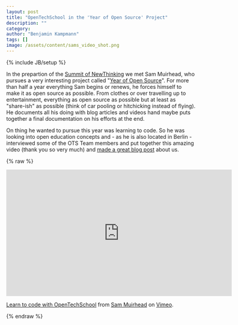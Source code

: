 ```yaml
---
layout: post
title: "OpenTechSchool in the 'Year of Open Source' Project"
description: ""
category: 
author: "Benjamin Kampmann"
tags: []
image: /assets/content/sams_video_shot.png
---
```

{% include JB/setup %}

In the prepartion of the [Summit of NewThinking](http://open-strategies.de/) we met Sam Muirhead, who pursues a very interesting project called "[Year of Open Source](http://yearofopensource.net/)". For more than half a year everything Sam begins or renews, he forces himself to make it as open source as possible. From clothes or over travelling up to entertainment, everything as open source as possible but at least as "share-ish" as possible (think of car pooling or hitchicking instead of flying). He documents all his doing with blog articles and videos hand maybe puts together a final documentation on his efforts at the end. 

On thing he wanted to pursue this year was learning to code. So he was looking into open education concepts and - as he is also located in Berlin - interviewed some of the OTS Team members and put together this amazing video (thank you so very much) and [made a great blog post](http://yearofopensource.net/meet-new-people-learn-to-code-eat-snacks/) about us.

{% raw %}
<div>
<iframe src="http://player.vimeo.com/video/57260119" width="600" height="337" frameborder="0"> </iframe> <p><a href="http://vimeo.com/57260119">Learn to code with OpenTechSchool</a> from <a href="http://vimeo.com/sammuirhead">Sam Muirhead</a> on <a href="http://vimeo.com">Vimeo</a>.</p>
</div>
{% endraw %}